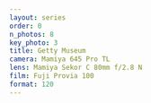 ```yaml
---
layout: series
order: 0
n_photos: 8
key_photo: 3
title: Getty Museum
camera: Mamiya 645 Pro TL
lens: Mamiya Sekor C 80mm f/2.8 N
film: Fuji Provia 100
format: 120
---
```

